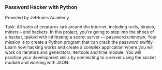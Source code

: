 ### Password Hacker with Python

Provided by JetBrains Academy

Task:
All sorts of creatures lurk around the Internet, including trolls, pirates, miners – and hackers. In this project, you're going to step into the shoes of a hacker, tasked with infiltrating a secret server — password unknown. Your mission is to create a Python program that can crack the password swiftly. Learn how hacking works and create a complex application where you will work on iterators and generators, itertools and time module. You will practice your development skills by connecting to a server using the socket module and working with JSON.

